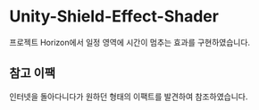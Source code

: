 # Unity-Shield-Effect-Shader
프로젝트 Horizon에서 일정 영역에 시간이 멈추는 효과를 구현하였습니다.
## 참고 이팩
인터넷을 돌아다니다가 원하던 형태의 이팩트를 발견하여 참조하였습니다.
